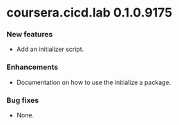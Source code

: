 # coursera.cicd.lab 0.1.0.9175

### New features

* Add an initializer script.

### Enhancements

* Documentation on how to use the initialize a package.

### Bug fixes

* None.